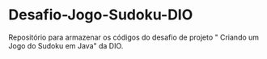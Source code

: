 # Desafio-Jogo-Sudoku-DIO
Repositório para armazenar os códigos do desafio de projeto " Criando um Jogo do Sudoku em Java" da DIO.
